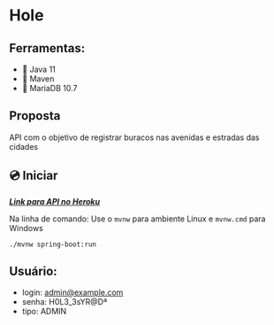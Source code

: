 # Hole

## Ferramentas:
- :pushpin: Java 11
- :pushpin: Maven
- :pushpin: MariaDB 10.7
## Proposta
API com o objetivo de registrar buracos nas avenidas e estradas das cidades


## :cd: Iniciar
[***Link para API no Heroku***](hole-register.herokuapp.com/)

Na linha de comando:
Use o ```mvnw``` para ambiente Linux e ```mvnw.cmd``` para Windows
```
./mvnw spring-boot:run
```

## Usuário:
- login: admin@example.com
- senha: H0L3_3sYR@Dª
- tipo: ADMIN